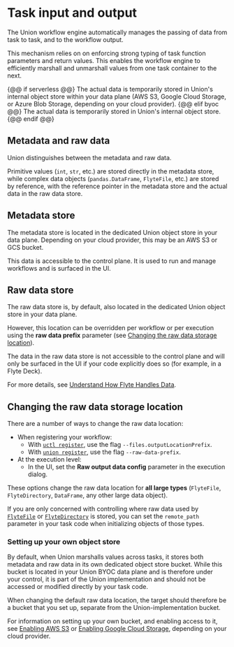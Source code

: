 # Task input and output

The Union workflow engine automatically manages the passing of data from task to task, and to the workflow output.

This mechanism relies on on enforcing strong typing of task function parameters and return values.
This enables the workflow engine to efficiently marshall and unmarshall values from one task container to the next.

{@@ if serverless @@}
The actual data is temporarily stored in Union's internal object store within your data plane (AWS S3, Google Cloud Storage, or Azure Blob Storage, depending on your cloud provider).
{@@ elif byoc @@}
The actual data is temporarily stored in Union's internal object store.
{@@ endif @@}

## Metadata and raw data

Union distinguishes between the metadata and raw data.

Primitive values (`int`, `str`, etc.) are stored directly in the metadata store, while complex data objects (`pandas.DataFrame`, `FlyteFile`, etc.) are stored by reference, with the reference pointer in the metadata store and the actual data in the raw data store.

## Metadata store

The metadata store is located in the dedicated Union object store in your data plane. Depending on your cloud provider, this may be an AWS S3 or GCS bucket.

This data is accessible to the control plane. It is used to run and manage workflows and is surfaced in the UI.

## Raw data store

The raw data store is, by default, also located in the dedicated Union object store in your data plane.

However, this location can be overridden per workflow or per execution using the **raw data prefix** parameter (see [Changing the raw data storage location](TODO)).

The data in the raw data store is not accessible to the control plane and will only be surfaced in the UI if your code explicitly does so (for example, in a Flyte Deck).

For more details, see [Understand How Flyte Handles Data](https://docs.flyte.org/en/latest/concepts/data_management.html).

## Changing the raw data storage location

There are a number of ways to change the raw data location:

* When registering your workflow:
  * With [`uctl register`](https://docs.flyte.org/en/latest/flytectl/gen/flytectl_register.html), use the flag `--files.outputLocationPrefix`.
  * With [`union register`](https://docs.flyte.org/en/latest/api/flytekit/pyflyte.html#pyflyte-register), use the flag `--raw-data-prefix`.
* At the execution level:
  * In the UI, set the **Raw output data config** parameter in the execution dialog.

These options change the raw data location for **all large types** (`FlyteFile`, `FlyteDirectory`, `DataFrame`, any other large data object).

If you are only concerned with controlling where raw data used by [`FlyteFile`](./flyte-file-and-flyte-directory) or [`FlyteDirectory`](./flyte-file-and-flyte-directory) is stored, you can set the `remote_path` parameter in your task code when initializing objects of those types.

### Setting up your own object store

By default, when Union marshalls values across tasks, it stores both metadata and raw data in its own dedicated object store bucket.
While this bucket is located in your Union BYOC data plane and is therefore under your control, it is part of the Union implementation and should not be accessed or modified directly by your task code.

When changing the default raw data location, the target should therefore be a bucket that you set up, separate from the Union-implementation bucket.

For information on setting up your own bucket, and enabling access to it, see [Enabling AWS S3](../integrations/enabling-aws-resources/enabling-aws-s3) or [Enabling Google Cloud Storage](../integrations/enabling-gcp-resources/enabling-google-cloud-storage), depending on your cloud provider.






